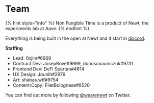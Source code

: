 # Team

{% hint style="info" %}
Non Fungible Time is a product of Newt, the experiments lab at Aave.&#x20;
{% endhint %}

Everything is being built in the open at Newt and it start in [discord](https://discord.com/channels/909763209056112651/922568003311243324).&#x20;

**Staffing**

* Lead: 0xjim#6969
* Contract Dev: JosepBove#9999, donosonaumczuk#9731
* Frontend Dev: DeFi Spartan#4614
* UX Design: Jounih#2979
* Art: shabas.wtf#9754
* Content/Copy: FiletBolognese#8520

You can find out more by following [@wearenewt](https://twitter.com/wearenewt) on Twitter.
